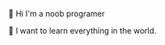 <blockquote class="imgur-embed-pub" lang="en" data-id="a/tEujELJ" data-context="false" ><a href="//imgur.com/a/tEujELJ"></a></blockquote><script async src="//s.imgur.com/min/embed.js" charset="utf-8"></script>

👋 Hi I'm  a noob programer

📃 I want to learn everything in the world.
